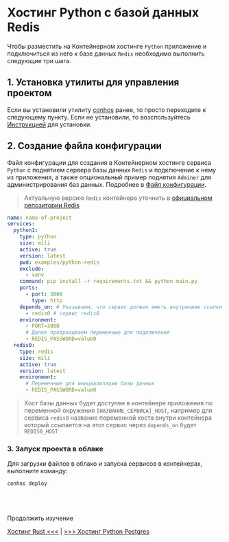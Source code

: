# Хостинг Python с базой данных Redis

Чтобы разместить на Контейнерном хостинге `Python` приложение и подключиться из него к базе данных `Redis` необходимо выполнить следующие три шага.

## 1. Установка утилиты для управления проектом

Если вы установили утилиту [conhos](https://www.npmjs.com/package/conhos) ранее, то просто переходите к следующему пункту. Если не установили, то возспользуйтесь [Инструкцией](./GettingStarted.md) для установки.

## 2. Создание файла конфигурации

Файл конфигурации для создания в Контейнерном хостинге сервиса `Python` с поднятием сервера базы данных `Redis` и подключение к нему из приложения, а также опциональный пример поднятия `Adminer` для администрирования баз данных. Подробнее в [Файл конфигурации](./ConfigFile.md#пример_файла_конфигурации).

> Актуальную версию `Redis` контейнера уточнить в [официальном репозитории Redis](https://hub.docker.com/_/redis/tags)

```yml
name: name-of-project
services:
  python1:
    type: python
    size: mili
    active: true
    version: latest
    pwd: examples/python-redis
    exclude:
      - venv
    command: pip install -r requirements.txt && python main.py
    ports:
      - port: 3000
        type: http
    depends_on: # Указываем, что сервис должен иметь внутрениие ссылки на
      - redis0 # сервис redis0
    environment:
      - PORT=3000
      # Далее пробрасываем переменные для подключения
      - REDIS_PASSWORD=value0
  redis0:
    type: redis
    size: mili
    active: true
    version: latest
    environment:
      # Переменные для инициализации базы данных
      - REDIS_PASSWORD=value0
```

> Хост базы данных будет доступен в контейнере приложения по переменной окружения `[НАЗВАНИЕ_СЕРВИСА]_HOST`, например для сервиса `redis0` название переменной хоста внутри контейнера который ссылается на этот сервис через `depends_on` будет `REDIS0_HOST`

### 3. Запуск проекта в облаке

Для загрузки файлов в облако и запуска сервисов в контейнерах, выполните команду:

```sh
conhos deploy
```

<div style="margin-top: 4rem;"></div>

Продолжить изучение

[Хостинг Rust  <<<](./HostingRust.md) | [>>> Хостинг Python Postgres](./HostingPythonPostgres.md)
